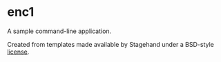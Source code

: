 # enc1

A sample command-line application.

Created from templates made available by Stagehand under a BSD-style
[license](https://github.com/dart-lang/stagehand/blob/master/LICENSE).
